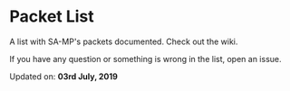 # Packet List

A list with SA-MP's packets documented. Check out the wiki.

If you have any question or something is wrong in the list, open an issue.

Updated on: **03rd July, 2019**
